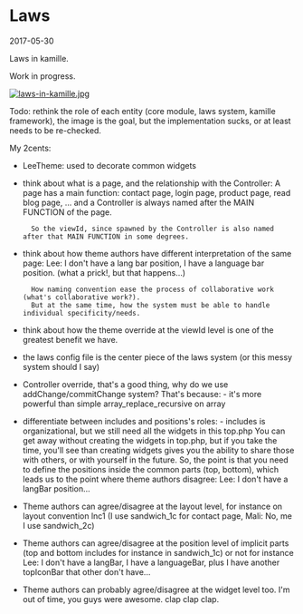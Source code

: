 Laws
===============
2017-05-30



Laws in kamille.

Work in progress.


[![laws-in-kamille.jpg](https://s19.postimg.org/yqudrrv8j/laws-in-kamille.jpg)](https://postimg.org/image/8ij92eb4v/)


Todo: rethink the role of each entity (core module, laws system, kamille framework),
the image is the goal, but the implementation sucks, or at least needs to be re-checked.


My 2cents: 
- LeeTheme: used to decorate common widgets
- think about what is a page, and the relationship with the Controller:
        A page has a main function: contact page, login page, product page, read blog page, ...
        and a Controller is always named after the MAIN FUNCTION of the page.
        
        So the viewId, since spawned by the Controller is also named after that MAIN FUNCTION in some degrees.
        
- think about how theme authors have different interpretation of the same page:
        Lee: I don't have a lang bar position, I have a language bar position. (what a prick!, but that happens...)
        
        How naming convention ease the process of collaborative work (what's collaborative work?).
        But at the same time, how the system must be able to handle individual specificity/needs.
        
- think about how the theme override at the viewId level is one of the greatest benefit we have.
- the laws config file is the center piece of the laws system (or this messy system should I say)

- Controller override, that's a good thing, why do we use addChange/commitChange system?
           That's because:
                - it's more powerful than simple array_replace_recursive on array
                
- differentiate between includes and positions's roles:
        - includes is organizational, but we still need all the widgets in this top.php
                        You can get away without creating the widgets in top.php, but if you take the time,
                        you'll see than creating widgets gives you the ability to share those with others, 
                        or with yourself in the future.
                        So, the point is that you need to define the positions inside the common parts (top, bottom),
                        which leads us to the point where theme authors disagree:
                            Lee: I don't have a langBar position...
                            
- Theme authors can agree/disagree at the layout level,
        for instance on layout convention lnc1 (I use sandwich_1c for contact page, Mali: No, me I use sandwich_2c)
- Theme authors can agree/disagree at the position level of implicit parts (top and bottom includes for instance in sandwich_1c) or not
        for instance Lee: I don't have a langBar, I have a languageBar, plus I have another topIconBar that other don't have...
- Theme authors can probably agree/disagree at the widget level too. 
            I'm out of time, you guys were awesome. clap clap clap. 

        
        
                        
                        
                        
        
        
        
